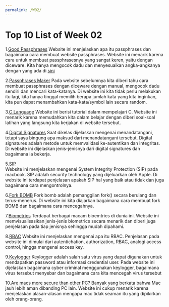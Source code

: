 ```yaml
---
permalink: /W02/
---
```


# Top 10 List of Week 02

1.[Good Passphrases](https://theintercept.com/2015/03/26/passphrases-can-memorize-attackers-cant-guess/)
  Website ini menjelaskan apa itu passphrases dan bagaimana cara membuat website passphrases. Website ini menarik karena cara untuk membuat passphrasesnya yang sangat keren, yaitu dengan diceware. Kita hanya mengocok dadu dan menyesuaikan angka-angkanya dengan yang ada di [sini](https://theworld.com/~reinhold/dicewarewordlist.pdf)
  
2.[Passphrases Maker](https://www.rempe.us/diceware/#eff)
  Pada website sebelumnya kita diberi tahu cara membuat passphrases dengan diceware dengan manual, mengocok dadu sendiri dan mencari kata-katanya. Di website ini kita tidak perlu melakukan itu lagi, kita hanya tinggal memilih berapa jumlah kata yang kita inginkan, kita pun dapat menambahkan kata-kata/symbol lain secara random.
  
3.[C Language](https://www.learn-c.org/)
  Website ini berisi tutorial dalam mempelajari C. Website ini menarik karena memudahkan kita dalam belajar dengan diberi soal-soal latihan yang langsung kita kerjakan di website tersebut.
  
4.[Digital Signatures](https://www.javatpoint.com/cyber-security-digital-signature)
  Saat dikelas dijelaskan mengenai menandatangani, tetapi saya bingung apa maksud dari menandatangani tersebut. Digital signatures adalah metode untuk memvalidasi ke-autentikan dan integritas. Di website ini dijelaskan jenis-jenisnya dari digital signatures dan bagaimana ia bekerja.
  
5.[SIP](https://eshop.macsales.com/blog/45473-we-explain-what-system-integrity-protection-on-mac-is-and-how-to-control-it/)  
  Website ini menjelaskan mengenai System Integrity Protection (SIP) pada macbook. SIP adalah security technology yang dijeluarkan oleh Apple. Di website ini terdapat penjelasan apakah SIP hal yang baik atau tidak dan juga bagaimana cara mengontrolnya.
  
6.[Fork BOMB](https://www.unixmen.com/fork-bomb-can-prevent-danger/)
  Fork bomb adalah pemanggilan fork() secara berulang dan terus-menerus. Di website ini kita diajarkan bagaimana cara membuat fork BOMB dan bagaimana cara mencegahnya.

7.[Biometrics](https://www.biometricsinstitute.org/what-is-biometrics/types-of-biometrics/)
  Terdapat berbagai macam bioemtrics di dunia ini. Website ini memvisualisasikan jenis-jenis biometrics secara menarik dan diberi juga penjelasan pada tiap jenisnya sehingga mudah dipahami.
  
8.[RBAC](https://medium.com/pujanggateknologi/rbac-role-base-access-control-terdistribusi-f93fd0e9f95)
Website ini menjelaskan mengenai apa itu RBAC. Penjelasan pada website ini dimulai dari autentichation, authorization, RBAC, analogi access control, hingga mengenai access key.

9.[Keylogger](https://securelist.com/keyloggers-how-they-work-and-how-to-detect-them-part-1/36138/)
Keylogger adalah salah satu virus yang dapat digunakan untuk mendapatkan password atau informasi credential user. Pada website ini dijelaskan bagaimana cyber criminal menggunakan keylogger, bagaimana virus tersebut menyebar dan bagaimana cara kita mencegah virus tersebut

10.[Are macs more secure than other PC?](https://www.pensar.co.uk/blog/are-macs-more-secure-than-pcs#:~:text=Let's%20be%20clear%3A%20Macs%2C%20on,Protect%20you%20from%20human%20error)
Banyak yang berkata bahwa Mac jauh lebih aman dibanding PC lain. Website ini cukup menarik karena menjelaskan alasan-alasan mengapa mac tidak seaman itu yang dipikirkan oleh orang-orang.

